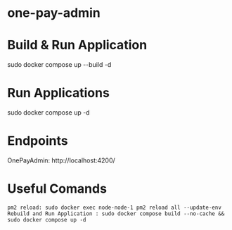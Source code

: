 # one-pay-admin

# Build & Run Application
sudo docker compose up --build -d

# Run Applications
sudo docker compose up -d

# Endpoints
OnePayAdmin: http://localhost:4200/

# Useful Comands 
    pm2 reload: sudo docker exec node-node-1 pm2 reload all --update-env
    Rebuild and Run Application : sudo docker compose build --no-cache && sudo docker compose up -d